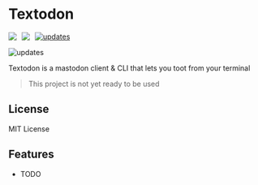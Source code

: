 # Textodon

<div style="display: flex;">
<a style="margin-right: 10px;" href="https://pypi.python.org/pypi/textodon"><img src="https://img.shields.io/pypi/v/textodon.svg" ></img></a>
<a style="margin-right: 10px;" href="https://travis-ci.com/RatulMaharaj/textodon"><img src="https://img.shields.io/travis/RatulMaharaj/textodon.svg" ></img></a>
<a style="margin-right: 10px;" href="https://pyup.io/repos/github/RatulMaharaj/textodon/"><img src="https://pyup.io/repos/github/RatulMaharaj/textodon/shield.svg" alt="updates" ></img></a>
</div>

<div style="margin: 1em 0;">
<img  src="./welcome.gif" alt="updates" >
</div>

Textodon is a mastodon client & CLI that lets you toot from your terminal

> This project is not yet ready to be used

## License

MIT License

## Features

-   TODO

